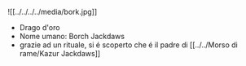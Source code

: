 ![[../../../../media/bork.jpg]]
- Drago d'oro
- Nome umano: Borch Jackdaws
- grazie ad un rituale, si é scoperto che é il padre di [[../../Morso di rame/Kazur Jackdaws]] 